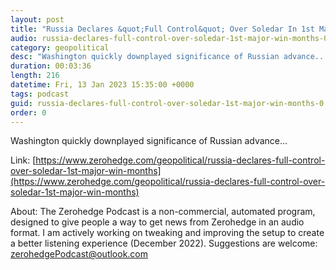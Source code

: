 ```yaml
---
layout: post
title: "Russia Declares &quot;Full Control&quot; Over Soledar In 1st Major Win In Months"
audio: russia-declares-full-control-over-soledar-1st-major-win-months-0
category: geopolitical
desc: "Washington quickly downplayed significance of Russian advance..."
duration: 00:03:36
length: 216
datetime: Fri, 13 Jan 2023 15:35:00 +0000
tags: podcast
guid: russia-declares-full-control-over-soledar-1st-major-win-months-0
order: 0
---
```

Washington quickly downplayed significance of Russian advance...

Link: [https://www.zerohedge.com/geopolitical/russia-declares-full-control-over-soledar-1st-major-win-months](https://www.zerohedge.com/geopolitical/russia-declares-full-control-over-soledar-1st-major-win-months)

About: The Zerohedge Podcast is a non-commercial, automated program, designed to give people a way to get news from Zerohedge in an audio format.  I am actively working on tweaking and improving the setup to create a better listening experience (December 2022).  Suggestions are welcome: [zerohedgePodcast@outlook.com](mailto:zerohedgePodcast@outlook.com)